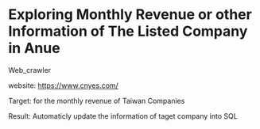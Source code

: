 # Exploring Monthly Revenue or other Information of The Listed Company in Anue
Web_crawler

website: https://www.cnyes.com/

Target:
for the monthly revenue of Taiwan Companies

Result:
Automaticly update the information of taget company into SQL

